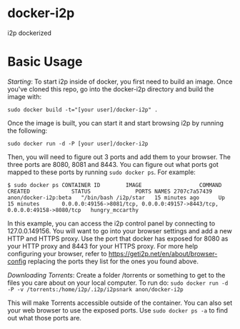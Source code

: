 docker-i2p
==========

i2p dockerized

Basic Usage
===========

*Starting*: To start i2p inside of docker, you first need to build an
image. Once you've cloned this repo, go into the docker-i2p directory
and build the image with:

`sudo docker build -t="[your user]/docker-i2p" .`

Once the image is built, you can start it and start browsing i2p by
running the following:

`sudo docker run -d -P [your user]/docker-i2p`

Then, you will need to figure out 3 ports and add them to your browser.
The three ports are 8080, 8081 and 8443. You can figure out what ports
got mapped to these ports by running `sudo docker ps`. For example:

`$ sudo docker ps
CONTAINER ID        IMAGE                  COMMAND
CREATED             STATUS              PORTS
NAMES
2707c7a57439        anon/docker-i2p:beta   "/bin/bash /i2p/star   15
minutes ago      Up 15 minutes       0.0.0.0:49156->8081/tcp,
0.0.0.0:49157->8443/tcp, 0.0.0.0:49158->8080/tcp   hungry_mccarthy`

In this example, you can access the i2p control panel by connecting to
127.0.0.149156. You will want to go into your browser settings and add a
new HTTP and HTTPS proxy. Use the port that docker has exposed for 8080
as your HTTP proxy and 8443 for your HTTPS proxy. For more help
configuring your browser, refer to
https://geti2p.net/en/about/browser-config replacing the ports they list
for the ones you found above.

*Downloading Torrents*: Create a folder /torrents or something to get to the files you care
about on your local computer. To run do:
 `sudo docker run -d -P -v /torrents:/home/i2p/.i2p/i2psnark anon/docker-i2p`

This will make Torrents accessible outside of the container. You can
also set your web browser to use the exposed ports. Use `sudo docker ps
-a` to find out what those ports are.

